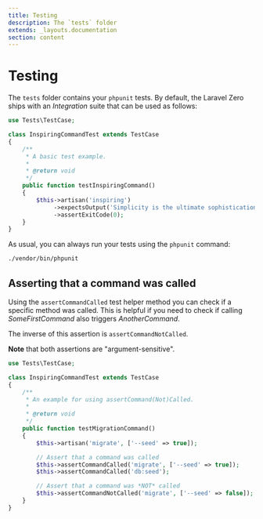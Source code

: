 ```yaml
---
title: Testing
description: The `tests` folder
extends: _layouts.documentation
section: content
---
```


# Testing

The `tests` folder contains your `phpunit` tests. By default, the Laravel Zero
ships with an *Integration* suite that can be used as follows:
```php
use Tests\TestCase;

class InspiringCommandTest extends TestCase
{
    /**
     * A basic test example.
     *
     * @return void
     */
    public function testInspiringCommand()
    {
        $this->artisan('inspiring')
             ->expectsOutput('Simplicity is the ultimate sophistication.')
             ->assertExitCode(0);
    }
}
```

As usual, you can always run your tests using the `phpunit` command:
```bash
./vendor/bin/phpunit
```

## Asserting that a command was called
Using the `assertCommandCalled` test helper method you can check if a specific method was called.
This is helpful if you need to check if calling _SomeFirstCommand_ also triggers _AnotherCommand_.

The inverse of this assertion is `assertCommandNotCalled`.

__Note__ that both assertions are "argument-sensitive".

```php
use Tests\TestCase;

class InspiringCommandTest extends TestCase
{
    /**
     * An example for using assertCommand(Not)Called.
     *
     * @return void
     */
    public function testMigrationCommand()
    {
        $this->artisan('migrate', ['--seed' => true]);

        // Assert that a command was called
        $this->assertCommandCalled('migrate', ['--seed' => true]);
        $this->assertCommandCalled('db:seed');

        // Assert that a command was *NOT* called
        $this->assertCommandNotCalled('migrate', ['--seed' => false]);
    }
}
```
